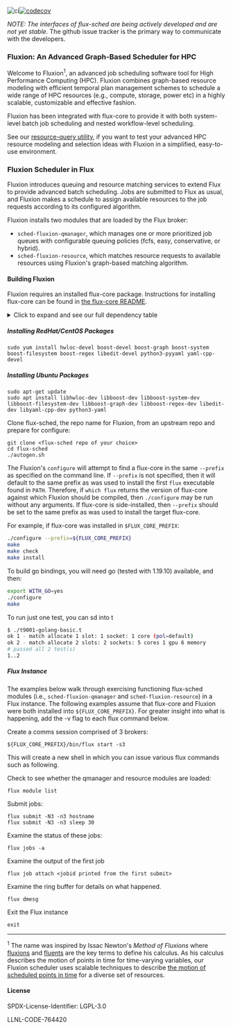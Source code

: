 ![ci](https://github.com/flux-framework/flux-sched/workflows/ci/badge.svg)[![codecov](https://codecov.io/gh/flux-framework/flux-sched/branch/master/graph/badge.svg)](https://codecov.io/gh/flux-framework/flux-sched)


*NOTE: The interfaces of flux-sched are being actively developed and
are not yet stable.* The github issue tracker is the primary way to
communicate with the developers.

### Fluxion: An Advanced Graph-Based Scheduler for HPC

Welcome to Fluxion<sup>1</sup>, an advanced job scheduling software
tool for High Performance Computing (HPC). Fluxion combines
graph-based resource modeling with efficient temporal plan
management schemes to schedule a wide range of HPC
resources (e.g., compute, storage, power etc)
in a highly scalable, customizable and effective fashion.

Fluxion has been integrated with flux-core to
provide it with both system-level batch job
scheduling and nested workflow-level scheduling.

See our [resource-query utility](https://github.com/flux-framework/flux-sched/blob/master/resource/utilities/README.md), if you want
to test your advanced HPC resource modeling and
selection ideas with Fluxion in a simplified,
easy-to-use environment.


### Fluxion Scheduler in Flux

Fluxion introduces queuing and resource matching services to extend Flux
to provide advanced batch scheduling. Jobs are submitted to Flux as usual,
and Fluxion makes a schedule to assign available resources to the job
requests according to its configured algorithm.

Fluxion installs two modules that are loaded by the Flux broker:

* `sched-fluxion-qmanager`, which manages one or more prioritized job queues
  with configurable queuing policies (fcfs, easy, conservative, or hybrid).
* `sched-fluxion-resource`, which matches resource requests to available
  resources using Fluxion's graph-based matching algorithm.


#### Building Fluxion

Fluxion requires an installed flux-core package.  Instructions
for installing flux-core can be found in [the flux-core
README](https://github.com/flux-framework/flux-core/blob/master/README.md).

<!-- A collapsible section with markdown -->
<details>
  <summary>Click to expand and see our full dependency table</summary>

Fluxion also requires the following packages to build:

**redhat**                | **ubuntu**              | **version**       | **note**
----------                | ----------              | -----------       | --------
hwloc-devel               | libhwloc-dev            | >= 1.11.1         |
boost-devel               | libboost-dev            | == 1.53 or > 1.58 | *1*
boost-graph               | libboost-graph-dev      | == 1.53 or > 1.58 | *1*
boost-system              | libboost-system-dev     | == 1.53 or > 1.58 | *1*
boost-filesystem          | libboost-filesystem-dev | == 1.53 or > 1.58 | *1*
boost-regex               | libboost-regex-dev      | == 1.53 or > 1.58 | *1*
libedit-devel             | libedit-dev             | >= 3.0            |
python3-pyyaml            | python3-yaml            | >= 3.10           |
yaml-cpp-devel            | libyaml-cpp-dev         | >= 0.5.1          |

*Note 1 - Boost package versions 1.54-1.58 contain a bug that
leads to compilation error.*

The following optional dependencies enable additional testing:

**redhat**        | **ubuntu**        | **version**
----------        | ----------        | -----------
valgrind-devel    | valgrind          |
jq                | jq                |
</details>

##### Installing RedHat/CentOS Packages
```
sudo yum install hwloc-devel boost-devel boost-graph boost-system boost-filesystem boost-regex libedit-devel python3-pyyaml yaml-cpp-devel
```

##### Installing Ubuntu Packages

```
sudo apt-get update
sudo apt install libhwloc-dev libboost-dev libboost-system-dev libboost-filesystem-dev libboost-graph-dev libboost-regex-dev libedit-dev libyaml-cpp-dev python3-yaml
```

Clone flux-sched, the repo name for Fluxion, from an upstream repo and prepare for configure:
```
git clone <flux-sched repo of your choice>
cd flux-sched
./autogen.sh
```

The Fluxion's `configure` will attempt to find a flux-core in the
same `--prefix` as specified on the command line. If `--prefix` is
not specified, then it will default to the same prefix as was used
to install the first `flux` executable found in `PATH`. Therefore,
if `which flux` returns the version of flux-core against which
Fluxion should be compiled, then `./configure` may be run without
any arguments. If flux-core is side-installed, then `--prefix` should
be set to the same prefix as was used to install the target flux-core.

For example, if flux-core was installed in `$FLUX_CORE_PREFIX`:

```bash
./configure --prefix=${FLUX_CORE_PREFIX}
make
make check
make install
```

To build go bindings, you will need go (tested with 1.19.10) available, and then:

```bash
export WITH_GO=yes
./configure
make
```

To run just one test, you can sd into t

```bash
$ ./t9001-golang-basic.t 
ok 1 - match allocate 1 slot: 1 socket: 1 core (pol=default)
ok 2 - match allocate 2 slots: 2 sockets: 5 cores 1 gpu 6 memory
# passed all 2 test(s)
1..2
```

##### Flux Instance

The examples below walk through exercising functioning flux-sched modules (i.e.,
`sched-fluxion-qmanager` and `sched-fluxion-resource`) in a Flux instance.
The following examples assume
that flux-core and Fluxion were both installed into
`${FLUX_CORE_PREFIX}`. For greater insight into what is happening, add the -v
flag to each flux command below.

Create a comms session comprised of 3 brokers:
```
${FLUX_CORE_PREFIX}/bin/flux start -s3
```
This will create a new shell in which you can issue various
flux commands such as following.

Check to see whether the qmanager and resource modules are loaded:
```
flux module list
```

Submit jobs:
```
flux submit -N3 -n3 hostname
flux submit -N3 -n3 sleep 30
```

Examine the status of these jobs:
```
flux jobs -a
```

Examine the output of the first job
```
flux job attach <jobid printed from the first submit>
```

Examine the ring buffer for details on what happened.
```
flux dmesg
```

Exit the Flux instance
```
exit
```

----
<sup>1</sup> The name was inspired by
Issac Newton's *Method of Fluxions* where
[fluxions](https://en.wikipedia.org/wiki/Fluxion) and
[fluents](https://en.wikipedia.org/wiki/Fluent_\(mathematics\))
are the key terms to define his calculus.
As his calculus describes the motion of points in time
for time-varying variables,
our Fluxion scheduler uses scalable techniques to
describe [the motion of scheduled points in time](https://github.com/flux-framework/flux-sched/blob/master/resource/planner/README.md)
for a diverse set of resources. 


#### License

SPDX-License-Identifier: LGPL-3.0

LLNL-CODE-764420
